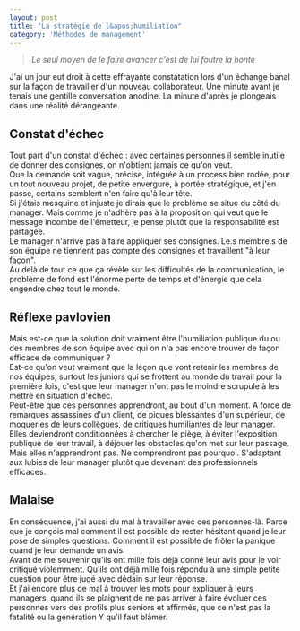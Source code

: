 ```yaml
---
layout: post  
title: "La stratégie de l&apos;humiliation" 
category: 'Méthodes de management'
---
```

> *Le seul moyen de le faire avancer c'est de lui foutre la honte*

J'ai un jour eut droit à cette effrayante constatation lors d'un échange banal sur la façon de travailler d'un nouveau collaborateur. Une minute avant je tenais une gentille conversation anodine. La minute d'après je plongeais dans une réalité dérangeante.

## Constat d'échec
Tout part d'un constat d'échec : avec certaines personnes il semble inutile de donner des consignes, on n'obtient jamais ce qu'on veut.  
Que la demande soit vague, précise, intégrée à un process bien rodée, pour un tout nouveau projet, de petite envergure, à portée stratégique, et j'en passe, certains semblent n'en faire qu'à leur tête.  
Si j'étais mesquine et injuste je dirais que le problème se situe du côté du manager. Mais comme je n'adhère pas à la proposition qui veut que le message incombe de l'émetteur, je pense plutôt que la responsabilité est partagée.  
Le manager n'arrive pas à faire appliquer ses consignes. Le.s membre.s de son équipe ne tiennent pas compte des consignes et travaillent "à leur façon".  
Au delà de tout ce que ça révèle sur les difficultés de la communication, le problème de fond est l'énorme perte de temps et d'énergie que cela engendre chez tout le monde. 

## Réflexe pavlovien
Mais est-ce que la solution doit vraiment être l'humiliation publique du ou des membres de son équipe avec qui on n'a pas encore trouver de façon efficace de communiquer ?  
Est-ce qu'on veut vraiment que la leçon que vont retenir les membres de nos équipes, surtout les juniors qui se frottent au monde du travail pour la première fois, c'est que leur manager n'ont pas le moindre scrupule à les mettre en situation d'échec.  
Peut-être que ces personnes apprendront, au bout d'un moment. A force de remarques assassines d'un client, de piques blessantes d'un supérieur, de moqueries de leurs collègues, de critiques humiliantes de leur manager.  
Elles deviendront conditionnées à chercher le piège, à éviter l'exposition publique de leur travail, à déjouer les obstacles qu'on met sur leur passage. Mais elles n'apprendront pas. Ne comprendront pas pourquoi. S'adaptant aux lubies de leur manager plutôt que devenant des professionnels efficaces. 

## Malaise
En conséquence, j'ai aussi du mal à travailler avec ces personnes-là. Parce que je conçois mal comment il est possible de rester hésitant quand je leur pose de simples questions. Comment il est possible de frôler la panique quand je leur demande un avis.  
Avant de me souvenir qu'ils ont mille fois déjà donné leur avis pour le voir critiqué violemment. Qu'ils ont déjà mille fois répondu à une simple petite question pour être jugé avec dédain sur leur réponse.  
Et j'ai encore plus de mal à trouver les mots pour expliquer à leurs managers, quand ils se plaignent de ne pas arriver à faire évoluer ces personnes vers des profils plus seniors et affirmés, que ce n'est pas la fatalité ou la génération Y qu'il faut blâmer. 
